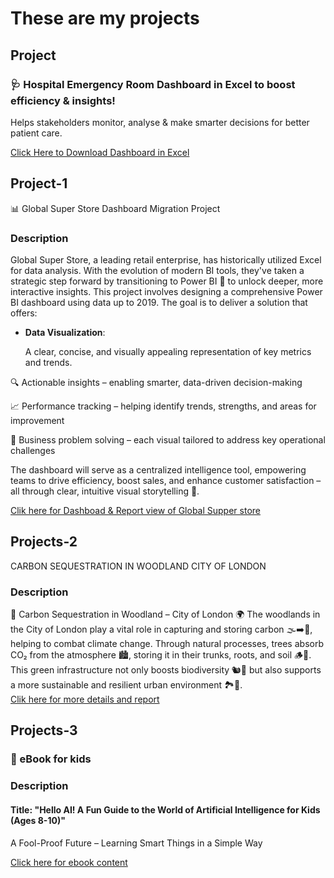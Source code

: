 # These are my projects
## Project

### 🩺 Hospital Emergency Room Dashboard in Excel to boost efficiency & insights!
Helps stakeholders monitor, analyse & make smarter decisions for better patient care.

[Click Here to Download Dashboard in Excel](https://github.com/alicamran/Kamran_portfolio/main/assets/Hospital_project.xlsx)

## Project-1

📊 Global Super Store Dashboard Migration Project
### Description

Global Super Store, a leading retail enterprise, has historically utilized Excel for data analysis. With the evolution of modern BI tools, they've taken a strategic step forward by transitioning to Power BI 🚀 to unlock deeper, more interactive insights.
This project involves designing a comprehensive Power BI dashboard using data up to 2019. The goal is to deliver a solution that offers:

- **Data Visualization**: 
  
  A clear, concise, and visually appealing representation of key metrics and trends.
  
🔍 Actionable insights – enabling smarter, data-driven decision-making

📈 Performance tracking – helping identify trends, strengths, and areas for improvement

🎯 Business problem solving – each visual tailored to address key operational challenges

The dashboard will serve as a centralized intelligence tool, empowering teams to drive efficiency, boost sales, and enhance customer satisfaction – all through clear, intuitive visual storytelling 📘.

[Clik here for Dashboad & Report view of Global Supper store](./projects/project1.md)


## Projects-2
  CARBON SEQUESTRATION IN WOODLAND CITY OF LONDON
### Description
  🌳 Carbon Sequestration in Woodland – City of London 🌍
The woodlands in the City of London play a vital role in capturing and storing carbon 🌫️➡️🌲, helping to combat climate change. Through natural processes, trees absorb CO₂ from the atmosphere 🏙️, storing it in their trunks, roots, and soil 🪵🌱. This green infrastructure not only boosts biodiversity 🐿️🦋 but also supports a more sustainable and resilient urban environment 🏞️🌆.   
[Clik here for more details and report](./projects/project2.md)

## Projects-3
### 📖 eBook for kids 
### Description

#### Title: "Hello AI! A Fun Guide to the World of Artificial Intelligence for Kids (Ages 8-10)"
A Fool-Proof Future – Learning Smart Things in a Simple Way 


[Click here for ebook content](./projects/test.md)
